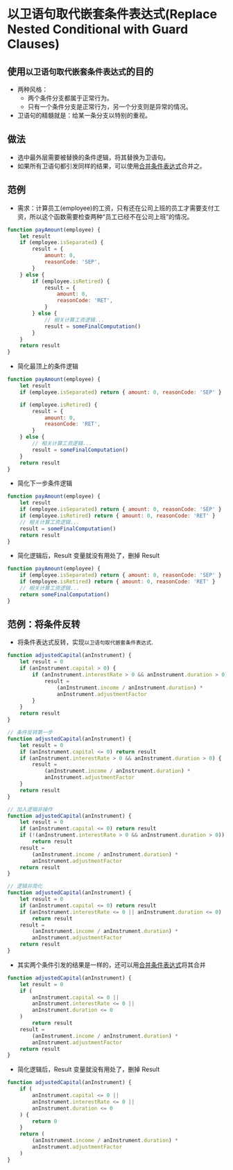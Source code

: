 # 以卫语句取代嵌套条件表达式(Replace Nested Conditional with Guard Clauses)

## 使用`以卫语句取代嵌套条件表达式`的目的

- 两种风格：
  - 两个条件分支都属于正常行为。
  - 只有一个条件分支是正常行为，另一个分支则是异常的情况。
- 卫语句的精髓就是：给某一条分支以特别的重视。

## 做法

- 选中最外层需要被替换的条件逻辑，将其替换为卫语句。
- 如果所有卫语句都引发同样的结果，可以使用[合并条件表达式](refactoring/conditional/consolidate)合并之。

## 范例

- 需求：计算员工(employee)的工资，只有还在公司上班的员工才需要支付工资，所以这个函数需要检查两种“员工已经不在公司上班”的情况。

```js
function payAmount(employee) {
	let result
	if (employee.isSeparated) {
		result = {
			amount: 0,
			reasonCode: 'SEP',
		}
	} else {
		if (employee.isRetired) {
			result = {
				amount: 0,
				reasonCode: 'RET',
			}
		} else {
			// 相关计算工资逻辑...
			result = someFinalComputation()
		}
	}
	return result
}
```

- 简化最顶上的条件逻辑

```js
function payAmount(employee) {
	let result
	if (employee.isSeparated) return { amount: 0, reasonCode: 'SEP' }

	if (employee.isRetired) {
		result = {
			amount: 0,
			reasonCode: 'RET',
		}
	} else {
		// 相关计算工资逻辑...
		result = someFinalComputation()
	}
	return result
}
```

- 简化下一步条件逻辑

```js
function payAmount(employee) {
	let result
	if (employee.isSeparated) return { amount: 0, reasonCode: 'SEP' }
	if (employee.isRetired) return { amount: 0, reasonCode: 'RET' }
	// 相关计算工资逻辑...
	result = someFinalComputation()
	return result
}
```

- 简化逻辑后，Result 变量就没有用处了，删掉 Result

```js
function payAmount(employee) {
	if (employee.isSeparated) return { amount: 0, reasonCode: 'SEP' }
	if (employee.isRetired) return { amount: 0, reasonCode: 'RET' }
	// 相关计算工资逻辑...
	return someFinalComputation()
}
```

## 范例：将条件反转

- 将条件表达式反转，实现`以卫语句取代嵌套条件表达式`.

```js
function adjustedCapital(anInstrument) {
	let result = 0
	if (anInstrument.capital > 0) {
		if (anInstrument.interestRate > 0 && anInstrument.duration > 0) {
			result =
				(anInstrument.income / anInstrument.duration) *
				anInstrument.adjustmentFactor
		}
	}
	return result
}

// 条件反转第一步
function adjustedCapital(anInstrument) {
	let result = 0
	if (anInstrument.capital <= 0) return result
	if (anInstrument.interestRate > 0 && anInstrument.duration > 0) {
		result =
			(anInstrument.income / anInstrument.duration) *
			anInstrument.adjustmentFactor
	}
	return result
}

// 加入逻辑非操作
function adjustedCapital(anInstrument) {
	let result = 0
	if (anInstrument.capital <= 0) return result
	if (!(anInstrument.interestRate > 0 && anInstrument.duration > 0))
		return result
	result =
		(anInstrument.income / anInstrument.duration) *
		anInstrument.adjustmentFactor
	return result
}

// 逻辑非简化
function adjustedCapital(anInstrument) {
	let result = 0
	if (anInstrument.capital <= 0) return result
	if (anInstrument.interestRate <= 0 || anInstrument.duration <= 0)
		return result
	result =
		(anInstrument.income / anInstrument.duration) *
		anInstrument.adjustmentFactor
	return result
}
```

- 其实两个条件引发的结果是一样的，还可以用[合并条件表达式](refactoring/conditional/consolidate)将其合并

```js
function adjustedCapital(anInstrument) {
	let result = 0
	if (
		anInstrument.capital <= 0 ||
		anInstrument.interestRate <= 0 ||
		anInstrument.duration <= 0
	)
		return result
	result =
		(anInstrument.income / anInstrument.duration) *
		anInstrument.adjustmentFactor
	return result
}
```

- 简化逻辑后，Result 变量就没有用处了，删掉 Result

```js
function adjustedCapital(anInstrument) {
	if (
		anInstrument.capital <= 0 ||
		anInstrument.interestRate <= 0 ||
		anInstrument.duration <= 0
	) {
		return 0
	}
	return (
		(anInstrument.income / anInstrument.duration) *
		anInstrument.adjustmentFactor
	)
}
```
